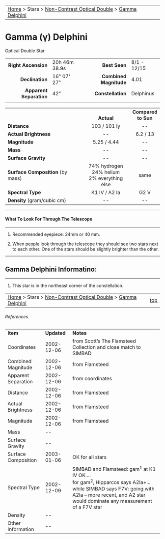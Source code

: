 |    |    |
|:---|---:|
|[Home](/notes/#object-notes) > Stars > [Non-Contrast Optical Double](../!non-contrast-optical-double-star-info) > [Gamma Delphini](../gamma-delphini)|  |

# Gamma (&gamma;) Delphini
Optical Double Star

|   |   |   |   |
|--:|:--|--:|:--|
|**Right Ascension**|20h 46m 38.9s|**Best Seen**| 8/1 - 12/15 |
|**Declination**|16&deg; 07' 27"|**Combined Magnitude**| 4.01 |
|**Apparent Separation** | 42" |**Constellation**| Delphinus |
|   |   |   |   |

|   |   |   |
|---|:---:|:---:|
|   | <br/>**Actual**| **Compared<br/>to Sun** |
|**Distance** | 103 / 101 ly | -- |
|**Actual Brightness** | -- | 6.2 / 13 |
|**Magnitude** | 5.25 / 4.44 | -- |
|**Mass**	             | -- | -- |
|**Surface Gravity**	 | -- | -- |
|**Surface Composition** (by mass) |74% hydrogen<br/>24% helium<br/>2% everything else| same |
|**Spectral Type**       | K1 IV / A2 Ia | G2 V | 
|**Density** (gram/cubic cm) | -- | -- | 

---
#### What To Look For Through The Telescope
---

1.  Recommended eyepiece: 24mm or 40 mm.

1.  When people look through the telescope they should see two stars next to each other.  One of the stars should be slightly brighter than the other.

---
## Gamma Delphini Informatino:
---

1.  This star is in the northeast corner of the constellation.


|    |    |
|:---|---:|
|[Home](/notes/#object-notes) > Stars > [Non-Contrast Optical Double](../!non-contrast-optical-double-star-info) > [Gamma Delphini](../gamma-delphini)| [top](#gamma-delphini)|

###### References

|   |   |   |
|---|---|---|
|**Item**|**Updated**|**Notes**| 
|Coordinates|2002-12-06|from Scott’s The Flamsteed Collection and close match to SIMBAD|
|Combined Magnitude|2002-12-06|from Flamsteed|
|Apparent Separation|2002-12-06|from coordinates|
|Distance|2002-12-06|from Flamsteed|
|Actual Brightness|2002-12-06|from Flamsteed|
|Magnitude|2002-12-06|from Flamsteed|
|Mass| -- |   |
|Surface Gravity| -- |   |
|Surface Composition|2003-01-06|OK for all stars|
|Spectral Type|2002-12-09|SIMBAD and Flamsteed: gam<sup>1</sup> at K1 IV OK....<br/>for gam<sup>2</sup>, Hipparcos says A2Ia+... while SIMBAD says F7V: going with A2Ia – more recent, and A2 star would dominate any measurement of a F7V star|
|Density| -- |   |
|Other Information| -- |   |
